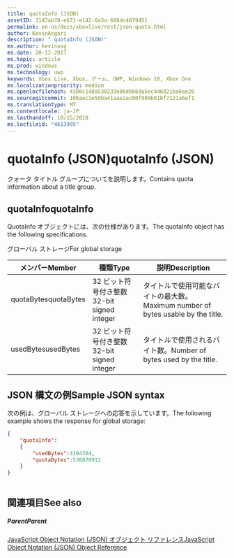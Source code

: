 ```yaml
---
title: quotaInfo (JSON)
assetID: 3147ab78-e671-e142-0a3a-688dc4079451
permalink: en-us/docs/xboxlive/rest/json-quota.html
author: KevinAsgari
description: " quotaInfo (JSON)"
ms.author: kevinasg
ms.date: 20-12-2017
ms.topic: article
ms.prod: windows
ms.technology: uwp
keywords: Xbox Live, Xbox, ゲーム, UWP, Windows 10, Xbox One
ms.localizationpriority: medium
ms.openlocfilehash: 4308c148a530233e06d666da5ec446821ba6ee26
ms.sourcegitcommit: 106aec1e59ba41aae2ac00f909b81bf7121a6ef1
ms.translationtype: MT
ms.contentlocale: ja-JP
ms.lasthandoff: 10/15/2018
ms.locfileid: "4613995"
---
```

# <a name="quotainfo-json"></a><span data-ttu-id="37cc1-104">quotaInfo (JSON)</span><span class="sxs-lookup"><span data-stu-id="37cc1-104">quotaInfo (JSON)</span></span>
<span data-ttu-id="37cc1-105">クォータ タイトル グループについてを説明します。</span><span class="sxs-lookup"><span data-stu-id="37cc1-105">Contains quota information about a title group.</span></span> 
<a id="ID4EN"></a>

 
## <a name="quotainfo"></a><span data-ttu-id="37cc1-106">quotaInfo</span><span class="sxs-lookup"><span data-stu-id="37cc1-106">quotaInfo</span></span>
 
<span data-ttu-id="37cc1-107">QuotaInfo オブジェクトには、次の仕様があります。</span><span class="sxs-lookup"><span data-stu-id="37cc1-107">The quotaInfo object has the following specifications.</span></span>
 
<span data-ttu-id="37cc1-108">グローバル ストレージ</span><span class="sxs-lookup"><span data-stu-id="37cc1-108">For global storage</span></span>
 
| <span data-ttu-id="37cc1-109">メンバー</span><span class="sxs-lookup"><span data-stu-id="37cc1-109">Member</span></span>| <span data-ttu-id="37cc1-110">種類</span><span class="sxs-lookup"><span data-stu-id="37cc1-110">Type</span></span>| <span data-ttu-id="37cc1-111">説明</span><span class="sxs-lookup"><span data-stu-id="37cc1-111">Description</span></span>| 
| --- | --- | --- | 
| <span data-ttu-id="37cc1-112">quotaBytes</span><span class="sxs-lookup"><span data-stu-id="37cc1-112">quotaBytes</span></span>| <span data-ttu-id="37cc1-113">32 ビット符号付き整数</span><span class="sxs-lookup"><span data-stu-id="37cc1-113">32-bit signed integer</span></span> | <span data-ttu-id="37cc1-114">タイトルで使用可能なバイトの最大数。</span><span class="sxs-lookup"><span data-stu-id="37cc1-114">Maximum number of bytes usable by the title.</span></span>| 
| <span data-ttu-id="37cc1-115">usedBytes</span><span class="sxs-lookup"><span data-stu-id="37cc1-115">usedBytes</span></span>| <span data-ttu-id="37cc1-116">32 ビット符号付き整数</span><span class="sxs-lookup"><span data-stu-id="37cc1-116">32-bit signed integer</span></span> | <span data-ttu-id="37cc1-117">タイトルで使用されるバイト数。</span><span class="sxs-lookup"><span data-stu-id="37cc1-117">Number of bytes used by the title.</span></span>| 
  
<a id="ID4EXB"></a>

 
## <a name="sample-json-syntax"></a><span data-ttu-id="37cc1-118">JSON 構文の例</span><span class="sxs-lookup"><span data-stu-id="37cc1-118">Sample JSON syntax</span></span>
 
<span data-ttu-id="37cc1-119">次の例は、グローバル ストレージへの応答を示しています。</span><span class="sxs-lookup"><span data-stu-id="37cc1-119">The following example shows the response for global storage:</span></span>
 

```json
{
    "quotaInfo":
    {
        "usedBytes":4194304,
        "quotaBytes":536870912
    }
}
      
```

  
<a id="ID4ECC"></a>

 
## <a name="see-also"></a><span data-ttu-id="37cc1-120">関連項目</span><span class="sxs-lookup"><span data-stu-id="37cc1-120">See also</span></span>
 
<a id="ID4EEC"></a>

 
##### <a name="parent"></a><span data-ttu-id="37cc1-121">Parent</span><span class="sxs-lookup"><span data-stu-id="37cc1-121">Parent</span></span> 

[<span data-ttu-id="37cc1-122">JavaScript Object Notation (JSON) オブジェクト リファレンス</span><span class="sxs-lookup"><span data-stu-id="37cc1-122">JavaScript Object Notation (JSON) Object Reference</span></span>](atoc-xboxlivews-reference-json.md)

   